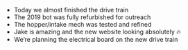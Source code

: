 <!--t January 24, 2020 t-->

- Today we almost finished the drive train
- The 2019 bot was fully refurbished for outreach
- The hopper/intake mech was tested and refined
- Jake is amazing and the new website looking absolutely :fire:
- We’re planning the electrical board on the new drive train
